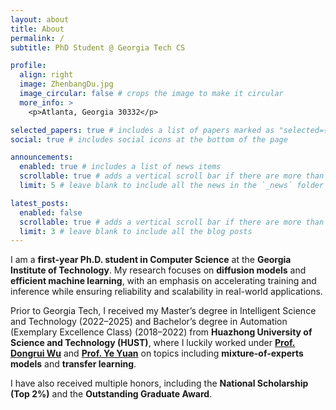 ```yaml
---
layout: about
title: About
permalink: /
subtitle: PhD Student @ Georgia Tech CS

profile:
  align: right
  image: ZhenbangDu.jpg
  image_circular: false # crops the image to make it circular
  more_info: >
    <p>Atlanta, Georgia 30332</p>

selected_papers: true # includes a list of papers marked as "selected={true}"
social: true # includes social icons at the bottom of the page

announcements:
  enabled: true # includes a list of news items
  scrollable: true # adds a vertical scroll bar if there are more than 3 news items
  limit: 5 # leave blank to include all the news in the `_news` folder

latest_posts:
  enabled: false
  scrollable: true # adds a vertical scroll bar if there are more than 3 new posts items
  limit: 3 # leave blank to include all the blog posts
---
```


I am a **first-year Ph.D. student in Computer Science** at the **Georgia Institute of Technology**. My research focuses on **diffusion models** and **efficient machine learning**, with an emphasis on accelerating training and inference while ensuring reliability and scalability in real-world applications.

Prior to Georgia Tech, I received my Master’s degree in Intelligent Science and Technology (2022–2025) and Bachelor’s degree in Automation (Exemplary Excellence Class) (2018–2022) from **Huazhong University of Science and Technology (HUST)**, where I luckily worked under [**Prof. Dongrui Wu**](https://sites.google.com/site/drwuhust/) and [**Prof. Ye Yuan**](http://yy311.github.io/) on topics including **mixture-of-experts models** and **transfer learning**.

I have also received multiple honors, including the **National Scholarship (Top 2%)** and the **Outstanding Graduate Award**.
